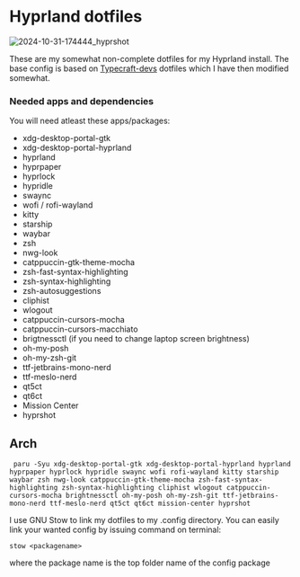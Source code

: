 # Hyprland dotfiles



![2024-10-31-174444_hyprshot](https://github.com/user-attachments/assets/c91015c6-8893-4776-8150-bb4616dc02cc)



These are my somewhat non-complete dotfiles for my Hyprland install. The base config is based on [Typecraft-devs](https://github.com/typecraft-dev/dotfiles) dotfiles
which I have then modified somewhat.


### Needed apps and dependencies

You will need atleast these apps/packages:

- xdg-desktop-portal-gtk
- xdg-desktop-portal-hyprland
- hyprland
- hyprpaper
- hyprlock
- hypridle
- swaync
- wofi / rofi-wayland
- kitty
- starship
- waybar
- zsh
- nwg-look
- catppuccin-gtk-theme-mocha
- zsh-fast-syntax-highlighting
- zsh-syntax-highlighting
- zsh-autosuggestions
- cliphist
- wlogout
- catppuccin-cursors-mocha
- catppuccin-cursors-macchiato
- brigtnessctl (if you need to change laptop screen brightness)
- oh-my-posh
- oh-my-zsh-git
- ttf-jetbrains-mono-nerd
- ttf-meslo-nerd
- qt5ct
- qt6ct
- Mission Center
- hyprshot

## Arch
``` paru -Syu xdg-desktop-portal-gtk xdg-desktop-portal-hyprland hyprland hyprpaper hyprlock hypridle swaync wofi rofi-wayland kitty starship waybar zsh nwg-look catppuccin-gtk-theme-mocha zsh-fast-syntax-highlighting zsh-syntax-highlighting cliphist wlogout catppuccin-cursors-mocha brightnessctl oh-my-posh oh-my-zsh-git ttf-jetbrains-mono-nerd ttf-meslo-nerd qt5ct qt6ct mission-center hyprshot```


I use GNU Stow to link my dotfiles to my .config directory. You can easily link your wanted config by issuing command on terminal:

`stow <packagename>`

where the package name is the top folder name of the config package
